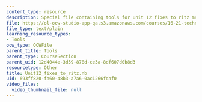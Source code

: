 ```yaml
---
content_type: resource
description: Special file containing tools for unit 12 fixes to ritz method.
file: https://ol-ocw-studio-app-qa.s3.amazonaws.com/courses/16-21-techniques-for-structural-analysis-and-design-spring-2005/693ff820fa6048b3a7a60ac1266fdaf0_Unit12_fixes_to_ritz.nb
file_type: text/plain
learning_resource_types:
- Tools
ocw_type: OCWFile
parent_title: Tools
parent_type: CourseSection
parent_uid: 12d4044e-3d59-878d-ce3a-8df607d0b8d3
resourcetype: Other
title: Unit12_fixes_to_ritz.nb
uid: 693ff820-fa60-48b3-a7a6-0ac1266fdaf0
video_files:
  video_thumbnail_file: null
---
```

